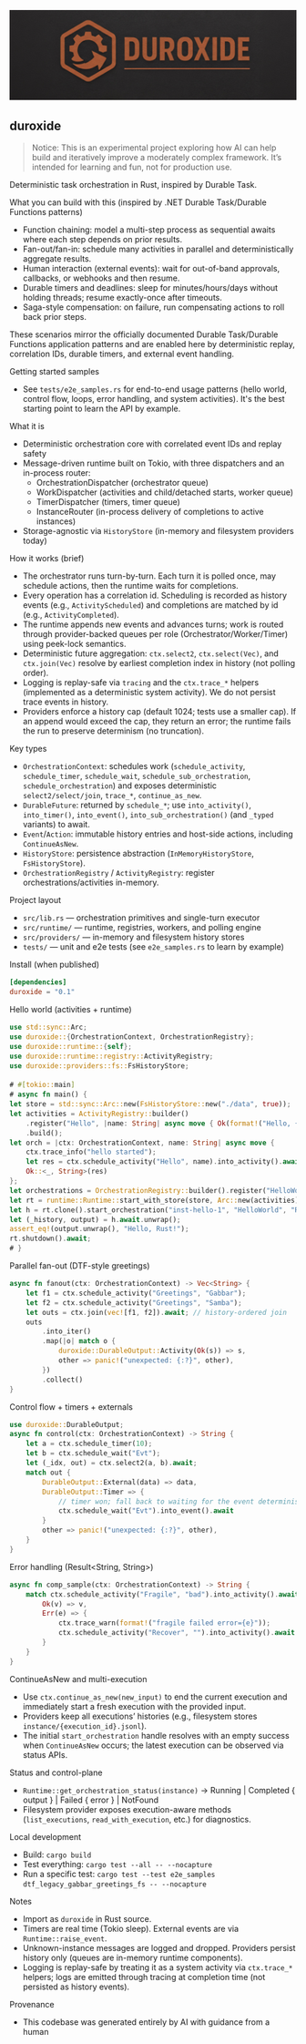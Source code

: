 ![Banner](duroxide_banner.jpg)
## duroxide

> Notice: This is an experimental project exploring how AI can help build and iteratively improve a moderately complex framework. It’s intended for learning and fun, not for production use.

Deterministic task orchestration in Rust, inspired by Durable Task.

What you can build with this (inspired by .NET Durable Task/Durable Functions patterns)
- Function chaining: model a multi-step process as sequential awaits where each step depends on prior results.
- Fan-out/fan-in: schedule many activities in parallel and deterministically aggregate results.
- Human interaction (external events): wait for out-of-band approvals, callbacks, or webhooks and then resume.
- Durable timers and deadlines: sleep for minutes/hours/days without holding threads; resume exactly-once after timeouts.
- Saga-style compensation: on failure, run compensating actions to roll back prior steps.

These scenarios mirror the officially documented Durable Task/Durable Functions application patterns and are enabled here by deterministic replay, correlation IDs, durable timers, and external event handling.

Getting started samples
- See `tests/e2e_samples.rs` for end-to-end usage patterns (hello world, control flow, loops, error handling, and system activities). It's the best starting point to learn the API by example.

What it is
- Deterministic orchestration core with correlated event IDs and replay safety
- Message-driven runtime built on Tokio, with three dispatchers and an in-process router:
  - OrchestrationDispatcher (orchestrator queue)
  - WorkDispatcher (activities and child/detached starts, worker queue)
  - TimerDispatcher (timers, timer queue)
  - InstanceRouter (in-process delivery of completions to active instances)
- Storage-agnostic via `HistoryStore` (in-memory and filesystem providers today)

How it works (brief)
- The orchestrator runs turn-by-turn. Each turn it is polled once, may schedule actions, then the runtime waits for completions.
- Every operation has a correlation id. Scheduling is recorded as history events (e.g., `ActivityScheduled`) and completions are matched by id (e.g., `ActivityCompleted`).
- The runtime appends new events and advances turns; work is routed through provider-backed queues per role (Orchestrator/Worker/Timer) using peek-lock semantics.
- Deterministic future aggregation: `ctx.select2`, `ctx.select(Vec)`, and `ctx.join(Vec)` resolve by earliest completion index in history (not polling order).
- Logging is replay-safe via `tracing` and the `ctx.trace_*` helpers (implemented as a deterministic system activity). We do not persist trace events in history.
- Providers enforce a history cap (default 1024; tests use a smaller cap). If an append would exceed the cap, they return an error; the runtime fails the run to preserve determinism (no truncation).

Key types
- `OrchestrationContext`: schedules work (`schedule_activity`, `schedule_timer`, `schedule_wait`, `schedule_sub_orchestration`, `schedule_orchestration`) and exposes deterministic `select2/select/join`, `trace_*`, `continue_as_new`.
- `DurableFuture`: returned by `schedule_*`; use `into_activity()`, `into_timer()`, `into_event()`, `into_sub_orchestration()` (and `_typed` variants) to await.
- `Event`/`Action`: immutable history entries and host-side actions, including `ContinueAsNew`.
- `HistoryStore`: persistence abstraction (`InMemoryHistoryStore`, `FsHistoryStore`).
- `OrchestrationRegistry` / `ActivityRegistry`: register orchestrations/activities in-memory.

Project layout
- `src/lib.rs` — orchestration primitives and single-turn executor
- `src/runtime/` — runtime, registries, workers, and polling engine
- `src/providers/` — in-memory and filesystem history stores
- `tests/` — unit and e2e tests (see `e2e_samples.rs` to learn by example)

Install (when published)
```toml
[dependencies]
duroxide = "0.1"
```

Hello world (activities + runtime)
```rust
use std::sync::Arc;
use duroxide::{OrchestrationContext, OrchestrationRegistry};
use duroxide::runtime::{self};
use duroxide::runtime::registry::ActivityRegistry;
use duroxide::providers::fs::FsHistoryStore;

# #[tokio::main]
# async fn main() {
let store = std::sync::Arc::new(FsHistoryStore::new("./data", true));
let activities = ActivityRegistry::builder()
    .register("Hello", |name: String| async move { Ok(format!("Hello, {name}!")) })
    .build();
let orch = |ctx: OrchestrationContext, name: String| async move {
    ctx.trace_info("hello started");
    let res = ctx.schedule_activity("Hello", name).into_activity().await.unwrap();
    Ok::<_, String>(res)
};
let orchestrations = OrchestrationRegistry::builder().register("HelloWorld", orch).build();
let rt = runtime::Runtime::start_with_store(store, Arc::new(activities), orchestrations).await;
let h = rt.clone().start_orchestration("inst-hello-1", "HelloWorld", "Rust").await.unwrap();
let (_history, output) = h.await.unwrap();
assert_eq!(output.unwrap(), "Hello, Rust!");
rt.shutdown().await;
# }
```

Parallel fan-out (DTF-style greetings)
```rust
async fn fanout(ctx: OrchestrationContext) -> Vec<String> {
    let f1 = ctx.schedule_activity("Greetings", "Gabbar");
    let f2 = ctx.schedule_activity("Greetings", "Samba");
    let outs = ctx.join(vec![f1, f2]).await; // history-ordered join
    outs
        .into_iter()
        .map(|o| match o {
            duroxide::DurableOutput::Activity(Ok(s)) => s,
            other => panic!("unexpected: {:?}", other),
        })
        .collect()
}
```

Control flow + timers + externals
```rust
use duroxide::DurableOutput;
async fn control(ctx: OrchestrationContext) -> String {
    let a = ctx.schedule_timer(10);
    let b = ctx.schedule_wait("Evt");
    let (_idx, out) = ctx.select2(a, b).await;
    match out {
        DurableOutput::External(data) => data,
        DurableOutput::Timer => {
            // timer won; fall back to waiting for the event deterministically
            ctx.schedule_wait("Evt").into_event().await
        }
        other => panic!("unexpected: {:?}", other),
    }
}
```

Error handling (Result<String, String>)
```rust
async fn comp_sample(ctx: OrchestrationContext) -> String {
    match ctx.schedule_activity("Fragile", "bad").into_activity().await {
        Ok(v) => v,
        Err(e) => {
            ctx.trace_warn(format!("fragile failed error={e}"));
            ctx.schedule_activity("Recover", "").into_activity().await.unwrap()
        }
    }
}
```

ContinueAsNew and multi-execution
- Use `ctx.continue_as_new(new_input)` to end the current execution and immediately start a fresh execution with the provided input.
- Providers keep all executions’ histories (e.g., filesystem stores `instance/{execution_id}.jsonl`).
- The initial `start_orchestration` handle resolves with an empty success when `ContinueAsNew` occurs; the latest execution can be observed via status APIs.

Status and control-plane
- `Runtime::get_orchestration_status(instance)` -> Running | Completed { output } | Failed { error } | NotFound
- Filesystem provider exposes execution-aware methods (`list_executions`, `read_with_execution`, etc.) for diagnostics.

Local development
- Build: `cargo build`
- Test everything: `cargo test --all -- --nocapture`
- Run a specific test: `cargo test --test e2e_samples dtf_legacy_gabbar_greetings_fs -- --nocapture`

Notes
- Import as `duroxide` in Rust source.
- Timers are real time (Tokio sleep). External events are via `Runtime::raise_event`.
- Unknown-instance messages are logged and dropped. Providers persist history only (queues are in-memory runtime components).
- Logging is replay-safe by treating it as a system activity via `ctx.trace_*` helpers; logs are emitted through tracing at completion time (not persisted as history events).

Provenance
- This codebase was generated entirely by AI with guidance from a human
